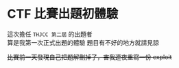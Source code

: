 # CTF 比賽出題初體驗

這次擔任 `THJCC 第二屆` 的出題者  
算是我第一次正式出題的體驗
題目有不好的地方就請見諒

~~比賽前一天發現自己把題解刪掉了，害我連夜重寫一份 exploit~~